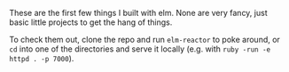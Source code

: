These are the first few things I built with elm. None are very fancy, just basic
little projects to get the hang of things.

To check them out, clone the repo and run `elm-reactor` to poke around, or `cd`
into one of the directories and serve it locally (e.g. with `ruby -run -e httpd . -p 7000`).
